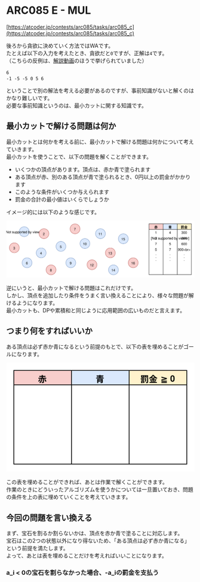 # ARC085 E - MUL

[https://atcoder.jp/contests/arc085/tasks/arc085_c](https://atcoder.jp/contests/arc085/tasks/arc085_c)

後ろから貪欲に決めていく方法ではWAです。  
たとえば以下の入力を考えたとき、貪欲だと`0`ですが、正解は`4`です。  
（こちらの反例は、[解説動画](https://www.youtube.com/watch?v=D81e49n4Byc&t=2740s)のほうで挙げられていました）

```
6
-1 -5 -5 0 5 6
```

ということで別の解法を考える必要があるのですが、事前知識がないと解くのはかなり難しいです。  
必要な事前知識というのは、最小カットに関する知識です。

## 最小カットで解ける問題は何か

最小カットとは何かを考える前に、最小カットで解ける問題は何かについて考えていきます。  
最小カットを使うことで、以下の問題を解くことができます。

* いくつかの頂点があります。頂点は、赤か青で塗られます
* ある頂点が赤、別のある頂点が青で塗られるとき、0円以上の罰金がかかります
* このような条件がいくつか与えられます
* 罰金の合計の最小値はいくらでしょうか

イメージ的には以下のような感じです。

![こんな感じ](arc085_e_001.svg)

逆にいうと、最小カットで解ける問題はこれだけです。  
しかし、頂点を追加したり条件をうまく言い換えることにより、様々な問題が解けるようになります。  
最小カットも、DPや累積和と同じように応用範囲の広いものだと言えます。

## つまり何をすればいいか

ある頂点は必ず赤か青になるという前提のもとで、以下の表を埋めることがゴールになります。

![埋める表](arc085_e_004.svg)

この表を埋めることができれば、あとは作業で解くことができます。  
作業のときにどういったアルゴリズムを使うかについては一旦置いておき、問題の条件を上の表に埋めていくことを考えていきます。  

## 今回の問題を言い換える

まず、宝石を割るか割らないかは、頂点を赤か青で塗ることに対応します。  
宝石はこの2つの状態以外になり得ないため、「ある頂点は必ず赤か青になる」という前提を満たします。  
よって、あとは表を埋めることだけを考えればいいことになります。  

### a_i < 0の宝石を割らなかった場合、-a_iの罰金を支払う








